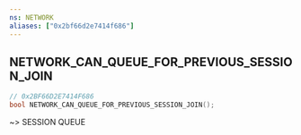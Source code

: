 ```yaml
---
ns: NETWORK
aliases: ["0x2bf66d2e7414f686"]
---
```

## NETWORK_CAN_QUEUE_FOR_PREVIOUS_SESSION_JOIN

```c
// 0x2BF66D2E7414F686
bool NETWORK_CAN_QUEUE_FOR_PREVIOUS_SESSION_JOIN();
```

~> SESSION QUEUE

